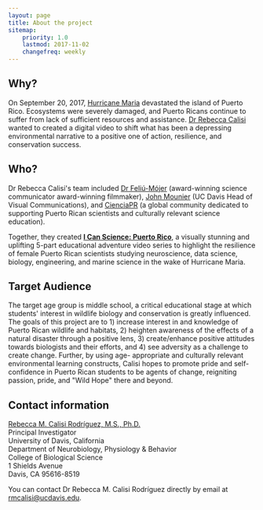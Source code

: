 ```yaml
---
layout: page
title: About the project 
sitemap:
    priority: 1.0
    lastmod: 2017-11-02
    changefreq: weekly
---
```


## Why?

On September 20, 2017, [Hurricane Maria](https://en.wikipedia.org/wiki/Hurricane_Maria) devastated the island of Puerto Rico. Ecosystems were severely damaged, and Puerto Ricans continue to suffer from lack of sufficient resources and assistance. [Dr Rebecca Calisi](http://rebeccacalisi.weebly.com/about.html) wanted to created a digital video to shift what has been a depressing environmental narrative to a positive one of action, resilience, and conservation success. 

## Who?

Dr Rebecca Calisi's team included [Dr Feliú-Mójer](https://www.monicafeliu.me/) (award-winning science communicator award-winning filmmaker), [John Mounier](https://strategiccommunications.ucdavis.edu/about/visual/mounier.html) (UC Davis Head of Visual Communications), and [CienciaPR](https://www.cienciapr.org/) (a global community dedicated to supporting Puerto Rican scientists and culturally relevant science education). 

Together, they created [**I Can Science: Puerto Rico**](http://icanscience.org/episode/), a visually stunning and uplifting 5-part educational adventure video series to highlight the resilience of female Puerto Rican scientists studying neuroscience, data science, biology, engineering, and marine science in the wake of Hurricane Maria. 


## Target Audience

The target age group is middle school, a critical educational stage at which students' interest in wildlife biology and conservation is greatly influenced. The goals of this project are to 1) increase interest
in and knowledge of Puerto Rican wildlife and habitats, 2) heighten awareness of the effects of a natural disaster through a positive lens, 3) create/enhance positive attitudes towards biologists and their efforts, and 4) see adversity as a challenge to create change. Further, by using age-
appropriate and culturally relevant environmental learning constructs, Calisi hopes to promote pride and self-confidence in Puerto Rican students to be agents of change, reigniting passion, pride, and "Wild Hope" there and beyond.

## Contact information

[Rebecca M. Calisi Rodríguez, M.S., Ph.D.](http://rebeccacalisi.weebly.com/about.html)  
Principal Investigator  
University of Davis, California   
Department of Neurobiology, Physiology & Behavior  
College of Biological Science   
1 Shields Avenue    
Davis, CA 95616-8519  

You can contact Dr Rebecca M. Calisi Rodríguez directly by email at
[rmcalisi@ucdavis.edu](rmcalisi@ucdavis.edu).


